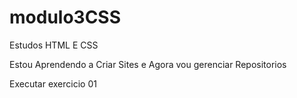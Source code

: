 # modulo3CSS
 Estudos HTML E CSS

 Estou Aprendendo a Criar Sites e Agora vou gerenciar Repositorios

<a hrfe="https://pexonauta.github.io/modulo3CSS/aulas/aula1/01.html">Executar exercicio 01</a>
